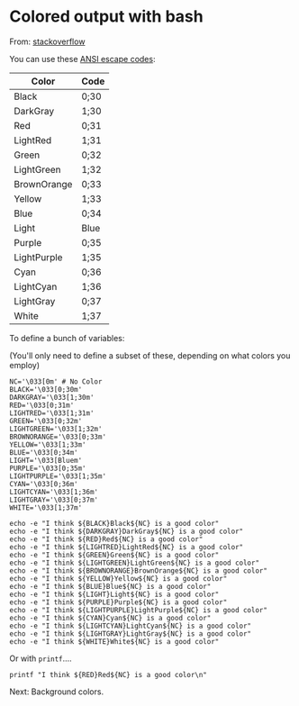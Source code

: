 ﻿# Colored output with bash

From: [stackoverflow](https://stackoverflow.com/questions/5947742/how-to-change-the-output-color-of-echo-in-linux)

You can use these [ANSI escape codes](https://en.wikipedia.org/wiki/ANSI_escape_code):

|Color|Code|
|-----|----|
|Black|0;30|
|DarkGray|1;30|
|Red|0;31|
|LightRed|1;31|
|Green|0;32|
|LightGreen|1;32|
|BrownOrange|0;33|
|Yellow|1;33|
|Blue|0;34|
|Light|Blue|
|Purple|0;35|
|LightPurple|1;35|
|Cyan|0;36|
|LightCyan|1;36|
|LightGray|0;37|
|White|1;37|

To define a bunch of variables:

(You'll only need to define a subset of these, depending on what colors you employ)

    NC='\033[0m' # No Color
	BLACK='\033[0;30m'
	DARKGRAY='\033[1;30m'
	RED='\033[0;31m'
	LIGHTRED='\033[1;31m'
	GREEN='\033[0;32m'
	LIGHTGREEN='\033[1;32m'
	BROWNORANGE='\033[0;33m'
	YELLOW='\033[1;33m'
	BLUE='\033[0;34m'
	LIGHT='\033[Bluem'
	PURPLE='\033[0;35m'
	LIGHTPURPLE='\033[1;35m'
	CYAN='\033[0;36m'
	LIGHTCYAN='\033[1;36m'
	LIGHTGRAY='\033[0;37m'
	WHITE='\033[1;37m'

	echo -e "I think ${BLACK}Black${NC} is a good color"
	echo -e "I think ${DARKGRAY}DarkGray${NC} is a good color"
	echo -e "I think ${RED}Red${NC} is a good color"
	echo -e "I think ${LIGHTRED}LightRed${NC} is a good color"
	echo -e "I think ${GREEN}Green${NC} is a good color"
	echo -e "I think ${LIGHTGREEN}LightGreen${NC} is a good color"
	echo -e "I think ${BROWNORANGE}BrownOrange${NC} is a good color"
	echo -e "I think ${YELLOW}Yellow${NC} is a good color"
	echo -e "I think ${BLUE}Blue${NC} is a good color"
	echo -e "I think ${LIGHT}Light${NC} is a good color"
	echo -e "I think ${PURPLE}Purple${NC} is a good color"
	echo -e "I think ${LIGHTPURPLE}LightPurple${NC} is a good color"
	echo -e "I think ${CYAN}Cyan${NC} is a good color"
	echo -e "I think ${LIGHTCYAN}LightCyan${NC} is a good color"
	echo -e "I think ${LIGHTGRAY}LightGray${NC} is a good color"
	echo -e "I think ${WHITE}White${NC} is a good color"

Or with `printf`....

    printf "I think ${RED}Red${NC} is a good color\n"

Next: Background colors.

